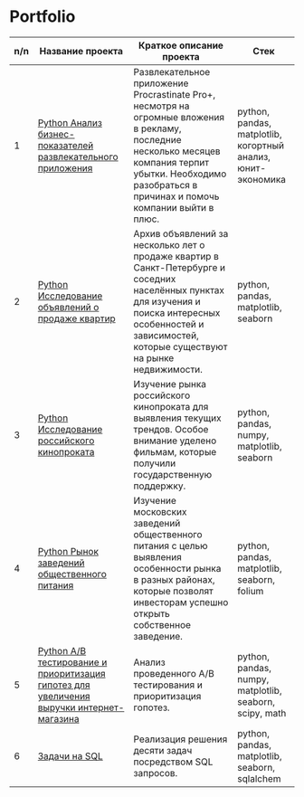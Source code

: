 # Portfolio
| n/n | Название проекта | Краткое описание проекта | Стек |  
|-|-|-|-|    
|1| [Python Анализ бизнес-показателей развлекательного приложения](https://github.com/OlySub/Portfolio/tree/main/Python%20%D0%90%D0%BD%D0%B0%D0%BB%D0%B8%D0%B7%20%D0%B1%D0%B8%D0%B7%D0%BD%D0%B5%D1%81-%D0%BF%D0%BE%D0%BA%D0%B0%D0%B7%D0%B0%D1%82%D0%B5%D0%BB%D0%B5%D0%B9%20%D1%80%D0%B0%D0%B7%D0%B2%D0%BB%D0%B5%D0%BA%D0%B0%D1%82%D0%B5%D0%BB%D1%8C%D0%BD%D0%BE%D0%B3%D0%BE%20%D0%BF%D1%80%D0%B8%D0%BB%D0%BE%D0%B6%D0%B5%D0%BD%D0%B8%D1%8F) | Развлекательное приложение Procrastinate Pro+, несмотря на огромные вложения в рекламу, последние несколько месяцев компания терпит убытки. Необходимо разобраться в причинах и помочь компании выйти в плюс. | python, pandas, matplotlib, когортный анализ, юнит-экономика |  
|2| [Python Исследование объявлений о продаже квартир](https://github.com/OlySub/Portfolio/tree/main/Python%20%D0%98%D1%81%D1%81%D0%BB%D0%B5%D0%B4%D0%BE%D0%B2%D0%B0%D0%BD%D0%B8%D0%B5%20%D0%BE%D0%B1%D1%8A%D1%8F%D0%B2%D0%BB%D0%B5%D0%BD%D0%B8%D0%B9%20%D0%BE%20%D0%BF%D1%80%D0%BE%D0%B4%D0%B0%D0%B6%D0%B5%20%D0%BA%D0%B2%D0%B0%D1%80%D1%82%D0%B8%D1%80) | Архив объявлений за несколько лет о продаже квартир в Санкт-Петербурге и соседних населённых пунктах для изучения и поиска интересных особенностей и зависимостей, которые существуют на рынке недвижимости. | python, pandas, matplotlib, seaborn |  
|3| [Python Исследование российского кинопроката](https://github.com/OlySub/Portfolio/tree/main/Python%20%D0%98%D1%81%D1%81%D0%BB%D0%B5%D0%B4%D0%BE%D0%B2%D0%B0%D0%BD%D0%B8%D0%B5%20%D1%80%D0%BE%D1%81%D1%81%D0%B8%D0%B9%D1%81%D0%BA%D0%BE%D0%B3%D0%BE%20%D0%BA%D0%B8%D0%BD%D0%BE%D0%BF%D1%80%D0%BE%D0%BA%D0%B0%D1%82%D0%B0) | Изучение рынка российского кинопроката для выявления текущих трендов. Особое внимание уделено фильмам, которые получили государственную поддержку. | python, pandas, numpy, matplotlib, seaborn |  
|4| [Python Рынок заведений общественного питания](https://github.com/OlySub/Portfolio/tree/main/Python%20%D0%A0%D1%8B%D0%BD%D0%BE%D0%BA%20%D0%B7%D0%B0%D0%B2%D0%B5%D0%B4%D0%B5%D0%BD%D0%B8%D0%B9%20%D0%BE%D0%B1%D1%89%D0%B5%D1%81%D1%82%D0%B2%D0%B5%D0%BD%D0%BD%D0%BE%D0%B3%D0%BE%20%D0%BF%D0%B8%D1%82%D0%B0%D0%BD%D0%B8%D1%8F) | Изучение московских заведений общественного питания с целью выявления особенности рынка в разных районах, которые позволят инвесторам успешно открыть собственное заведение. | python, pandas, matplotlib, seaborn, folium |  
|5| [Python A/B тестирование и приоритизация гипотез для увеличения выручки интернет-магазина](https://github.com/OlySub/Portfolio/tree/main/AB%20%D1%82%D0%B5%D1%81%D1%82%D0%B8%D1%80%D0%BE%D0%B2%D0%B0%D0%BD%D0%B8%D0%B5%20%D0%B8%20%D0%BF%D1%80%D0%B8%D0%BE%D1%80%D0%B8%D1%82%D0%B8%D0%B7%D0%B0%D1%86%D0%B8%D1%8F%20%D0%B3%D0%B8%D0%BF%D0%BE%D1%82%D0%B5%D0%B7%20%D0%B4%D0%BB%D1%8F%20%D1%83%D0%B2%D0%B5%D0%BB%D0%B8%D1%87%D0%B5%D0%BD%D0%B8%D1%8F%20%D0%B2%D1%8B%D1%80%D1%83%D1%87%D0%BA%D0%B8%20%D0%B8%D0%BD%D1%82%D0%B5%D1%80%D0%BD%D0%B5%D1%82-%D0%BC%D0%B0%D0%B3%D0%B0%D0%B7%D0%B8%D0%BD%D0%B0) | Анализ проведенного A/B тестирования и приоритизация гопотез. | python, pandas, numpy, matplotlib, seaborn, scipy, math |  
|6| [Задачи на SQL](https://github.com/OlySub/Portfolio/tree/main/%D0%97%D0%B0%D0%B4%D0%B0%D1%87%D0%B8%20%D0%BD%D0%B0%20SQL) | Реализация решения десяти задач посредством SQL запросов. | python, pandas, matplotlib, seaborn, sqlalchem |   

